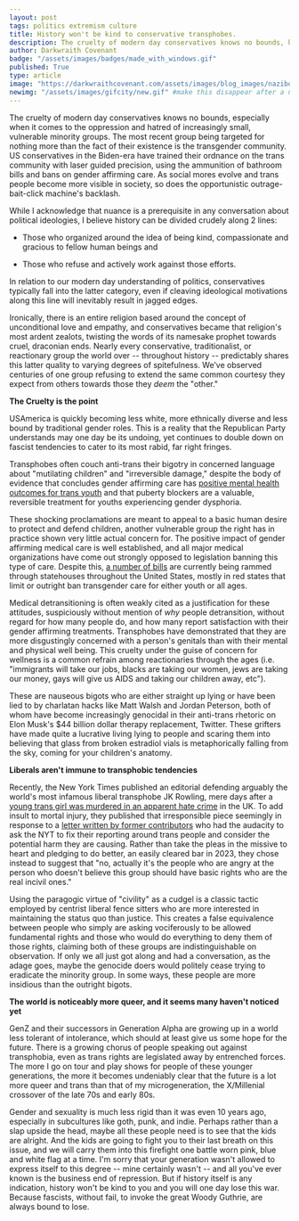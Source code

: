 ```yaml
---
layout: post
tags: politics extremism culture
title: History won't be kind to conservative transphobes.
description: The cruelty of modern day conservatives knows no bounds, history will judge them harshly for how they are currently treating trans people.
author: Darkwraith Covenant
badge: "/assets/images/badges/made_with_windows.gif"
published: True
type: article
image: "https://darkwraithcovenant.com/assets/images/blog_images/nazibook.jp"
newimg: "/assets/images/gifcity/new.gif" #make this disappear after a number of days with conditionals  
---
```

The cruelty of modern day conservatives knows no bounds, especially when it comes to the oppression and hatred of increasingly small, vulnerable minority groups. The most recent group being targeted for nothing more than the fact of their existence is the transgender community. US conservatives in the Biden-era have trained their ordnance on the trans community with laser guided precision, using the ammunition of bathroom bills and bans on gender affirming care. As social mores evolve and trans people become more visible in society, so does the opportunistic outrage-bait-click machine's backlash.

While I acknowledge that nuance is a prerequisite in any conversation about political ideologies, I believe history can be divided crudely along 2 lines: 
- Those who organized around the idea of being kind, compassionate and gracious to fellow human beings and  

- Those who refuse and actively work against those efforts.

<!-- excerpt-end -->

In relation to our modern day understanding of politics, conservatives typically fall into the latter category, even if cleaving ideological motivations along this line will inevitably result in jagged edges. 

Ironically, there is an entire religion based around the concept of unconditional love and empathy, and conservatives became that religion's most ardent zealots, twisting the words of its namesake prophet towards cruel, draconian ends. Nearly every conservative, traditionalist, or reactionary group the world over -- throughout history -- predictably shares this latter quality to varying degrees of spitefulness. We’ve observed centuries of one group refusing to extend the same common courtesy they expect from others towards those they *deem* the "other."

**The Cruelty is the point**
 
USAmerica is quickly becoming less white, more ethnically diverse and less bound by traditional gender roles. This is a reality that the Republican Party understands may one day be its undoing, yet continues to double down on fascist tendencies to cater to its most rabid, far right fringes.

Transphobes often couch anti-trans their bigotry in concerned language about "mutilating children" and "irreversible damage," despite the body of evidence that concludes gender affirming care has [positive mental health outcomes for trans youth](https://www.psychologytoday.com/us/blog/political-minds/202201/the-evidence-trans-youth-gender-affirming-medical-care) and that puberty blockers are a valuable, reversible treatment for youths experiencing gender dysphoria. 

These shocking proclamations are meant to appeal to a basic human desire to protect and defend children, another vulnerable group the right has in practice shown very little actual concern for. The positive impact of gender affirming medical care is well established, and all major medical organizations have come out strongly opposed to legislation banning this type of care. Despite this, [a number of bills](https://www.tracktranslegislation.com/) are currently being rammed through statehouses throughout the United States, mostly in red states that limit or outright ban transgender care for either youth or all ages. 

Medical detransitioning is often weakly cited as a justification for these attitudes, suspiciously without mention of *why* people detransition, without regard for how many people do, and how many report satisfaction with their gender affirming treatments. Transphobes have demonstrated that they are more disgustingly concerned with a person's genitals than with their mental and physical well being. This cruelty under the guise of concern for wellness is a common refrain among reactionaries through the ages (i.e. "immigrants will take our jobs, blacks are taking our women, jews are taking our money, gays will give us AIDS and taking our children away, etc"). 

These are nauseous bigots who are either straight up lying or have been lied to by charlatan hacks like Matt Walsh and Jordan Peterson, both of whom have become increasingly genocidal in their anti-trans rhetoric on Elon Musk's $44 billion dollar therapy replacement, Twitter. These grifters have made quite a lucrative living lying to people and scaring them into believing that glass from broken estradiol vials is metaphorically falling from the sky, coming for your children's anatomy.

**Liberals aren't immune to transphobic tendencies**

Recently, the New York Times published an editorial defending arguably the world's most infamous liberal transphobe JK Rowling, mere days after a [young trans girl was murdered in an apparent hate crime](https://www.buzzfeednews.com/article/lilkalish/brianna-ghey-trans-teen-tiktok-killed-uk) in the UK. To add insult to mortal injury, they published that irresponsible piece seemingly in response to a [letter written by former contributors](https://www.vanityfair.com/news/2023/02/new-york-times-trans-coverage) who had the audacity to ask the NYT to fix their reporting around trans people and consider the potential harm they are causing. Rather than take the pleas in the missive to heart and pledging to do better, an easily cleared bar in 2023, they chose instead to suggest that "no, actually it's the people who are angry at the person who doesn't believe this group should have basic rights who are the real incivil ones."

Using the paragogic virtue of "civility" as a cudgel is a classic tactic employed by centrist liberal fence sitters who are more interested in maintaining the status quo than justice. This creates a false equivalence between people who simply are asking vociferously to be allowed fundamental rights and those who would do everything to deny them of those rights, claiming both of these groups are indistinguishable on observation. If only we all just got along and had a conversation, as the adage goes, maybe the genocide doers would politely cease trying to eradicate the minority group. In some ways, these people are more insidious than the outright bigots.

**The world is noticeably more queer, and it seems many haven't noticed yet**

GenZ and their successors in Generation Alpha are growing up in a world less tolerant of intolerance, which should at least give us some hope for the future. There is a growing chorus of people speaking out against transphobia, even as trans rights are legislated away by entrenched forces. The more I go on tour and play shows for people of these younger generations, the more it becomes undeniably clear that the future is a lot more queer and trans than that of my microgeneration, the X/Millenial crossover of the late 70s and early 80s. 

Gender and sexuality is much less rigid than it was even 10 years ago, especially in subcultures like goth, punk, and indie. Perhaps rather than a slap upside the head, maybe all these people need is to see that the kids are alright. And the kids are going to fight you to their last breath on this issue, and we will carry them into this firefight one battle worn pink, blue and white flag at a time. I'm sorry that your generation wasn't allowed to express itself to this degree -- mine certainly wasn't -- and all you've ever known is the business end of repression. But if history itself is any indication, history won't be kind to you and you will one day lose this war. Because fascists, without fail, to invoke the great Woody Guthrie, are always bound to lose.